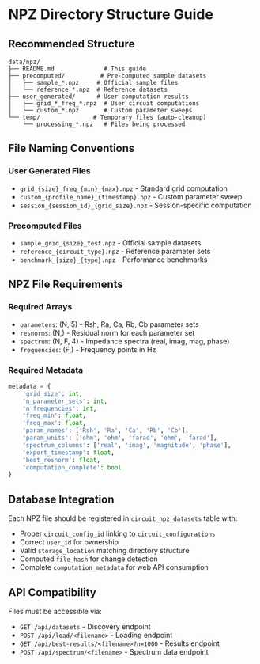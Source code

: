 # NPZ Directory Structure Guide

## Recommended Structure
```
data/npz/
├── README.md              # This guide
├── precomputed/          # Pre-computed sample datasets
│   ├── sample_*.npz     # Official sample files  
│   └── reference_*.npz  # Reference datasets
├── user_generated/      # User computation results
│   ├── grid_*_freq_*.npz  # User circuit computations
│   └── custom_*.npz       # Custom parameter sweeps
└── temp/               # Temporary files (auto-cleanup)
    └── processing_*.npz   # Files being processed
```

## File Naming Conventions

### User Generated Files
- `grid_{size}_freq_{min}_{max}.npz` - Standard grid computation
- `custom_{profile_name}_{timestamp}.npz` - Custom parameter sweep
- `session_{session_id}_{grid_size}.npz` - Session-specific computation

### Precomputed Files  
- `sample_grid_{size}_test.npz` - Official sample datasets
- `reference_{circuit_type}.npz` - Reference parameter sets
- `benchmark_{size}_{type}.npz` - Performance benchmarks

## NPZ File Requirements

### Required Arrays
- `parameters`: (N, 5) - Rsh, Ra, Ca, Rb, Cb parameter sets
- `resnorms`: (N,) - Residual norm for each parameter set  
- `spectrum`: (N, F, 4) - Impedance spectra (real, imag, mag, phase)
- `frequencies`: (F,) - Frequency points in Hz

### Required Metadata
```python
metadata = {
    'grid_size': int,
    'n_parameter_sets': int, 
    'n_frequencies': int,
    'freq_min': float,
    'freq_max': float,
    'param_names': ['Rsh', 'Ra', 'Ca', 'Rb', 'Cb'],
    'param_units': ['ohm', 'ohm', 'farad', 'ohm', 'farad'],
    'spectrum_columns': ['real', 'imag', 'magnitude', 'phase'],
    'export_timestamp': float,
    'best_resnorm': float,
    'computation_complete': bool
}
```

## Database Integration

Each NPZ file should be registered in `circuit_npz_datasets` table with:
- Proper `circuit_config_id` linking to `circuit_configurations`
- Correct `user_id` for ownership
- Valid `storage_location` matching directory structure
- Computed `file_hash` for change detection
- Complete `computation_metadata` for web API consumption

## API Compatibility

Files must be accessible via:
- `GET /api/datasets` - Discovery endpoint
- `POST /api/load/<filename>` - Loading endpoint  
- `GET /api/best-results/<filename>?n=1000` - Results endpoint
- `POST /api/spectrum/<filename>` - Spectrum data endpoint